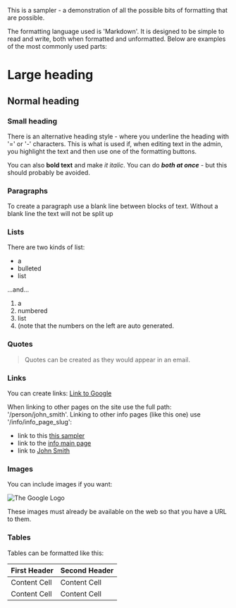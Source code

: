 This is a sampler - a demonstration of all the possible bits of formatting that are possible.

The formatting language used is 'Markdown'. It is designed to be simple to read and write, both when formatted and unformatted. Below are examples of the most commonly used parts:

# Large heading

## Normal heading

### Small heading

There is an alternative heading style - where you underline the heading with '=' or '-' characters. This is what is used if, when editing text in the admin, you highlight the text and then use one of the formatting buttons.

You can also **bold text** and make _it italic_. You can do _**both at once**_ - but this should probably be avoided.

### Paragraphs

To create a paragraph use a blank line between blocks of text.
Without a blank line the
text
will
not
be split up

### Lists

There are two kinds of list:

- a
- bulleted
- list

...and...

1. a
1. numbered
1. list
1. (note that the numbers on the left are auto generated.

### Quotes

> Quotes can be created as they would appear in an email.

### Links

You can create links: [Link to Google](http://google.com "Google")

When linking to other pages on the site use the full path: '/person/john_smith'. Linking to other info pages (like this one) use '/info/info_page_slug':

- link to this [this sampler](/info/sampler)
- link to the [info main page](/info/)
- link to [John Smith](/person/john_smith)

### Images

You can include images if you want:

![The Google Logo](http://www.google.co.uk/images/srpr/logo3w.png "Google Logo")

These images must already be available on the web so that you have a URL to them.

### Tables

Tables can be formatted like this:

First Header  | Second Header
------------- | -------------
Content Cell  | Content Cell
Content Cell  | Content Cell

